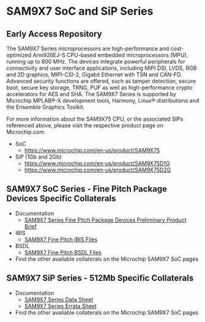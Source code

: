 # SAM9X7 SoC and SiP Series
## Early Access Repository
The SAM9X7 Series microprocessors are high-performance and cost-optimized Arm926EJ-S CPU-based embedded microprocessors (MPU), running up to 800 MHz. The devices integrate powerful peripherals for connectivity and user interface applications, including MIPI DSI, LVDS, RGB and 2D graphics, MIPI-CSI-2, Gigabit Ethernet with TSN and CAN-FD. Advanced security functions are offered, such as tamper detection, secure boot, secure key storage, TRNG, PUF as well as high-performance crypto accelerators for AES and SHA. The SAM9X7 Series is supported by Microchip MPLAB®-X development tools, Harmony, Linux® distributions and the Ensemble Graphics Toolkit.

For more information about the SAM9X75 CPU, or the associated SIPs referenced above, please visit the respective product page on Microchip.com.
* SoC
  * https://www.microchip.com/en-us/product/SAM9X75
* SiP (1Gb and 2Gb)
  * https://www.microchip.com/en-us/product/SAM9X75D1G
  * https://www.microchip.com/en-us/product/SAM9X75D2G
 
## SAM9X7 SoC Series - Fine Pitch Package Devices Specific Collaterals
* Documentation
  * [SAM9X7 Series Fine Pitch Package Devices Preliminary Product Brief](Fine%20Pitch/)
* IBIS
  * [SAM9X7 Fine Pitch IBIS Files](Fine%20Pitch/)
* BSDL
  * [SAM9X7 Fine Pitch BSDL Files](Fine%20Pitch/)
* Find the other available collaterals on the Microchip SAM9X7 SoC pages

## SAM9X7 SiP Series - 512Mb Specific Collaterals
* Documentation
  * [SAM9X7 Series Data Sheet](SiP%20512Mb/)
  * [SAM9X7 Series Errata Sheet](SiP%20512Mb/)
* Find the other available collaterals on the Microchip SAM9X7 SoC pages
